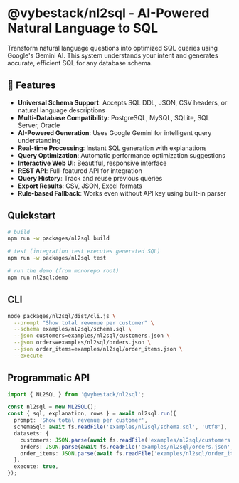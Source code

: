 # @vybestack/nl2sql - AI-Powered Natural Language to SQL

Transform natural language questions into optimized SQL queries using Google's Gemini AI. This system understands your intent and generates accurate, efficient SQL for any database schema.

## 🚀 Features

- **Universal Schema Support**: Accepts SQL DDL, JSON, CSV headers, or natural language descriptions
- **Multi-Database Compatibility**: PostgreSQL, MySQL, SQLite, SQL Server, Oracle
- **AI-Powered Generation**: Uses Google Gemini for intelligent query understanding
- **Real-time Processing**: Instant SQL generation with explanations
- **Query Optimization**: Automatic performance optimization suggestions
- **Interactive Web UI**: Beautiful, responsive interface
- **REST API**: Full-featured API for integration
- **Query History**: Track and reuse previous queries
- **Export Results**: CSV, JSON, Excel formats
- **Rule-based Fallback**: Works even without API key using built-in parser

## Quickstart

```bash
# build
npm run -w packages/nl2sql build

# test (integration test executes generated SQL)
npm run -w packages/nl2sql test

# run the demo (from monorepo root)
npm run nl2sql:demo
```

## CLI

```bash
node packages/nl2sql/dist/cli.js \
  --prompt "Show total revenue per customer" \
  --schema examples/nl2sql/schema.sql \
  --json customers=examples/nl2sql/customers.json \
  --json orders=examples/nl2sql/orders.json \
  --json order_items=examples/nl2sql/order_items.json \
  --execute
```

## Programmatic API

```ts
import { NL2SQL } from '@vybestack/nl2sql';

const nl2sql = new NL2SQL();
const { sql, explanation, rows } = await nl2sql.run({
  prompt: 'Show total revenue per customer',
  schemaSql: await fs.readFile('examples/nl2sql/schema.sql', 'utf8'),
  datasets: {
    customers: JSON.parse(await fs.readFile('examples/nl2sql/customers.json', 'utf8')),
    orders: JSON.parse(await fs.readFile('examples/nl2sql/orders.json', 'utf8')),
    order_items: JSON.parse(await fs.readFile('examples/nl2sql/order_items.json', 'utf8')),
  },
  execute: true,
});
```

